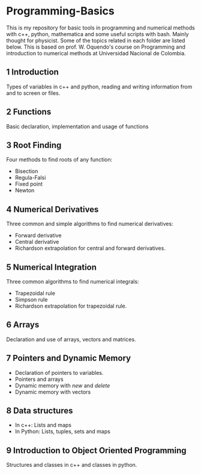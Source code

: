 # Programming-Basics

This is my repository for basic tools in programming and numerical methods with c++, python, mathematica and some useful scripts with bash. Mainly thought for physicist.
Some of the topics related in each folder are listed below.
This is based on prof. W. Oquendo's course on Programming and introduction to numerical methods at Universidad Nacional de Colombia.

## 1 Introduction
Types of variables in c++ and python, reading and writing information from and to screen or files.
## 2 Functions
Basic declaration, implementation and usage of functions
## 3 Root Finding
Four methods to find roots of any function:
* Bisection
* Regula-Falsi
* Fixed point
* Newton

## 4 Numerical Derivatives
Three common and simple algorithms to find numerical derivatives:
* Forward derivative
* Central derivative
* Richardson extrapolation for central and forward derivatives.

## 5 Numerical Integration
Three common algorithms to find numerical integrals:
* Trapezoidal rule
* Simpson rule
* Richardson extrapolation for trapezoidal rule.

## 6 Arrays 
Declaration and use of arrays, vectors and matrices.

## 7 Pointers and Dynamic Memory

* Declaration of pointers to variables.
* Pointers and arrays
* Dynamic memory with _new_ and _delete_
* Dynamic memory with vectors 

## 8 Data structures 

* In c++: Lists and maps
* In Python: Lists, tuples, sets and maps

## 9 Introduction to Object Oriented Programming
Structures and classes in c++ and classes in python.
